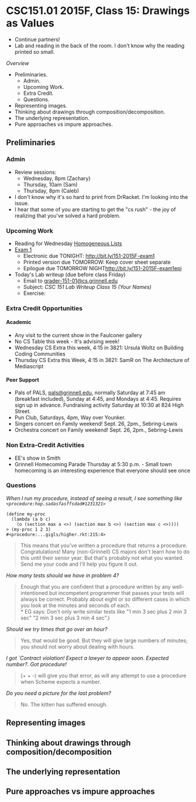 CSC151.01 2015F, Class 15: Drawings as Values
=============================================

* Continue partners!
* Lab and reading in the back of the room.  I don't know why the reading
  printed so small.

_Overview_

* Preliminaries.
    * Admin.
    * Upcoming Work.
    * Extra Credit.
    * Questions.
* Representing images.
* Thinking about drawings through composition/decomposition.
* The underlying representation.
* Pure approaches vs impure approaches.

Preliminaries
-------------

### Admin

* Review sessions:
    * Wednesday, 8pm (Zachary)
    * Thursday, 10am (Sam)
    * Thursday, 8pm (Caleb)
* I don't know why it's so hard to print from DrRacket.  I'm looking into
  the issue.
* I hear that some of you are starting to get the "cs rush" - the joy of
  realizing that you've solved a hard problem.

### Upcoming Work

* Reading for Wednesday 
  [Homogeneous Lists](../readings/homogenous-lists-reading.html)
* [Exam 1](../assignments/exam.01.html) 
    * Electronic due TONIGHT: <http://bit.ly/151-2015F-exam1>
    * Printed version due TOMORROW: Keep cover sheet separate
    * Epilogue due TOMORROW NIGHT<http://bit.ly/151-2015F-exam1epi>
* Today's Lab writeup (due before class Friday)
    * Email to <grader-151-01@cs.grinnell.edu> 
    * Subject: _CSC 151 Lab Writeup Class 15 (Your Names)_
    * Exercise: 

### Extra Credit Opportunities

#### Academic

* Any visit to the current show in the Faulconer gallery
* No CS Table this week - It's advising week!
* Wednesday CS Extra this week, 4:15 in 3821: Ursula Woltz on Building
  Coding Communities
* Thursday CS Extra this Week, 4:15 in 3821: SamR on The Architecture of
  Mediascript

#### Peer Support

* Pals of PALS, pals@grinnell.edu, normally Saturday at 7:45 am (breakfast
  included), Sunday at 4:45, and Mondays at 4:45.  Requires sign up in 
  advance.  Fundraising activity Saturday at 10:30 at 824 High Street.
* Pun Club, Saturdays, 4pm, Way over Younker.
* Singers concert on Family weekend!  Sept. 26, 2pm., Sebring-Lewis
* Orchestra concert on Family weekend!  Sept. 26, 2pm., Sebring-Lewis

### Non Extra-Credit Activities

* EE's show in Smith
* Grinnell Homecoming Parade Thursday at 5:30 p.m. - Small town homecoming
  is an interesting experience that everyone should see once

### Questions

_When I run my procedure, instead of seeing a result, I see something
 like `<procedure:hop.sadasfasffsdad#1231321>`_

    (define my-proc
      (lambda (a b c)
        (o (section max a <>) (section max b <>) (section max c <>))))
    > (my-proc 1 2 3)
    #<procedure:...gigls/higher.rkt:215:4>

> This means that you've written a procedure that returns a procedure.
  Congratulations!  Many (non-Grinnell) CS majors don't learn how to do 
  this until their senior year.   But that's probably not what you wanted.
  Send me your code and I'll help you figure it out.

_How many tests should we have in problem 4?_

> Enough that you are confident that a procedure written by any 
  well-intentioned but incompetent programmer that passes your tests
  will always be correct.  Probably about eight or so different cases
  in which you look at the minutes and seconds of each.  
    * EG says: Don't only write similar tests like "1 min 3 sec 
      plus 2 min 3 sec" "2 min 3 sec plus 3 min 4 sec".)

_Should we try times that go over an hour?_

> Yes, that would be good.  But they will give large numbers of minutes;
  you should not worry about dealing with hours.

_I got `Contract violation!  Expect a lawyer to appear soon.  Expected
 number?.  Got procedure!_

> (+ + -) will give you that error, as will any attempt to use a
  procedure when Scheme expects a number.

_Do you need a picture for the last problem?_

> No.  The kitten has suffered enough.

Representing images
-------------------

Thinking about drawings through composition/decomposition
---------------------------------------------------------

The underlying representation
-----------------------------

Pure approaches vs impure approaches
------------------------------------

